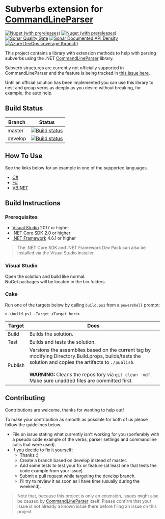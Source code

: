 # Subverbs extension for [CommandLineParser](https://github.com/commandlineparser/commandline)
[![Nuget (with prereleases)](https://img.shields.io/nuget/vpre/CommandLineParser.Extension.Subverbs.svg)](https://www.nuget.org/packages/CommandLineParser.Extension.Subverbs)
[![Nuget (with prereleases)](https://img.shields.io/nuget/vpre/CommandLineParser.Extension.Subverbs.FSharp.svg)](https://www.nuget.org/packages/CommandLineParser.Extension.Subverbs.FSharp)<br/>
[![Sonar Quality Gate](https://img.shields.io/sonar/https/sonarcloud.io/twaalewijn_commandlineparser-subverbextension/quality_gate.svg)](https://sonarcloud.io/dashboard?id=twaalewijn_commandlineparser-subverbextension)
[![Sonar Documented API Density](https://img.shields.io/sonar/https/sonarcloud.io/twaalewijn_commandlineparser-subverbextension/public_documented_api_density.svg)](https://sonarcloud.io/dashboard?id=twaalewijn_commandlineparser-subverbextension)
[![Azure DevOps coverage (branch)](https://img.shields.io/azure-devops/coverage/waalewijn/commandlineparser-subverbextension/1/develop.svg)](https://waalewijn.visualstudio.com/commandlineparser-subverbextension/_build/latest?definitionId=1&branchName=develop)

This project contains a library with extension methods to help with parsing subverbs using the .NET [CommandLineParser](https://github.com/commandlineparser/commandline) library.

Subverb structures are currently not officially supported in CommandLineParser and the feature is being tracked in [this issue here](https://github.com/commandlineparser/commandline/issues/353).

Until an official solution has been implemented you can use this library to nest and group verbs as deeply as you desire without breaking, for example, the auto help.

## Build Status

Branch | Status
---|---
master | [![Build status](https://waalewijn.visualstudio.com/commandlineparser-subverbextension/_apis/build/status/commandlineparser-subverbextension-CI?branchName=master)](https://waalewijn.visualstudio.com/commandlineparser-subverbextension/_build/latest?definitionId=1&branchName=master)
develop | [![Build status](https://waalewijn.visualstudio.com/commandlineparser-subverbextension/_apis/build/status/commandlineparser-subverbextension-CI?branchName=develop)](https://waalewijn.visualstudio.com/commandlineparser-subverbextension/_build/latest?definitionId=1&branchName=develop)

## How To Use

See the links below for an example in one of the supported languages.

* [C#](usage/CSharp.md)
* [F#](usage/FSharp.md)
* [VB.NET](usage/VBNET.md)

## Build Instructions

### Prerequisites

* [Visual Studio](https://visualstudio.microsoft.com/downloads/) 2017 or higher
* [.NET Core SDK](https://dotnet.microsoft.com/download) 2.0 or higher
* [.NET Framework](https://dotnet.microsoft.com/download) 4.6.1 or higher

> The .NET Core SDK and .NET Framework Dev Pack can also be installed via the Visual Studio installer.

### Visual Studio

Open the solution and build like normal.<br/>
NuGet packages will be located in the bin folders.

### Cake

Run one of the targets below by calling ```build.ps1``` from a ```powershell``` prompt:

```
>.\build.ps1 -Target <Target here>
```

Target | Does
--- | ---
Build | Builds the solution.
Test | Builds and tests the solution.
Publish | Versions the assemblies based on the current tag by modifying Directory.Build.props, builds/tests the solution and copies the artifacts to ```./publish```.<br/><br/> **WARNING:** Cleans the repository via ```git clean -xdf```. Make sure unadded files are committed first.

## Contributing

Contributions are welcome, thanks for wanting to help out!

To make your contribution as smooth as possible for both of us please follow the guidelines below.

* File an issue stating what currently isn't working for you (perferably with a pseudo code example of the verbs, parser settings and commandline calls that were used).
* If you decide to fix it yourself:
    * Thanks :)
    * Create a branch based on develop instead of master.
    * Add some tests to test your fix or feature (at least one that tests the code example from your issue).
    * Submit a pull request while targeting the develop branch.
    * I'll try to review it as soon as I have time (usually during the weekend).

> Note that, because this project is only an extension, issues might also be caused by [CommandLineParser](https://github.com/commandlineparser/commandline/issues) itself.
> Please confirm that your issue is not already a known issue there before filing an issue on this project.
